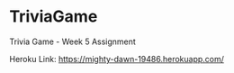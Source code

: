 # TriviaGame
Trivia Game - Week 5 Assignment

Heroku Link:
https://mighty-dawn-19486.herokuapp.com/
